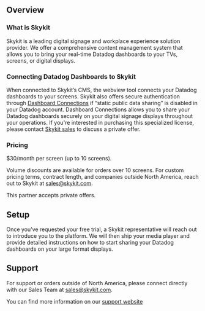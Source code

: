 ## Overview

### What is Skykit

Skykit is a leading digital signage and workplace experience solution provider. We offer a comprehensive content management system that allows you to bring your real-time Datadog dashboards to your TVs, screens, or digital displays.

### Connecting Datadog Dashboards to Skykit

When connected to Skykit’s CMS, the webview tool connects your Datadog dashboards to your screens. Skykit also offers secure authentication through [Dashboard Connections](https://www.skykit.com/products/dashboards/) if “static public data sharing” is disabled in your Datadog account. Dashboard Connections allows you to share your Datadog dashboards securely on your digital signage displays throughout your operations. If you're interested in purchasing this specialized license, please contact [Skykit sales](mailto:sales@skykit.com) to discuss a private offer.

### Pricing

$30/month per screen (up to 10 screens).

Volume discounts are available for orders over 10 screens. For custom pricing terms, contract length, and companies outside North America, reach out to Skykit at sales@skykit.com.

This partner accepts private offers.

## Setup

Once you’ve requested your free trial, a Skykit representative will reach out to introduce you to the platform. We will then ship your media player and provide detailed instructions on how to start sharing your Datadog dashboards on your large format displays.

## Support

For support or orders outside of North America, please connect directly with our Sales Team at sales@skykit.com.

You can find more information on our [support website](https://support.skykit.com/en)

